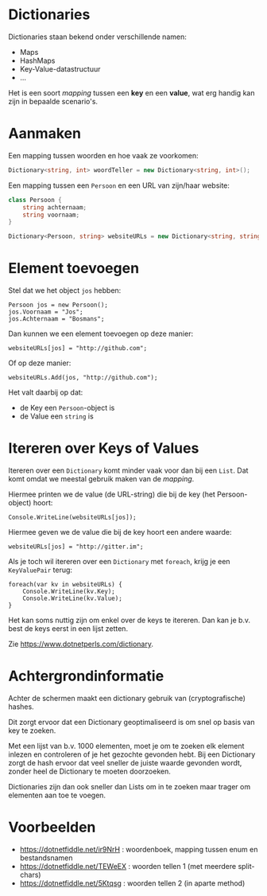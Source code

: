 # Dictionaries

Dictionaries staan bekend onder verschillende namen:

- Maps
- HashMaps
- Key-Value-datastructuur
- ...

Het is een soort *mapping* tussen een **key** en een **value**, wat erg handig
kan zijn in bepaalde scenario's.

# Aanmaken

Een mapping tussen woorden en hoe vaak ze voorkomen:

```C#
Dictionary<string, int> woordTeller = new Dictionary<string, int>();
```

Een mapping tussen een `Persoon` en een URL van zijn/haar website:

```C#
class Persoon {
    string achternaam;
    string voornaam;
}

Dictionary<Persoon, string> websiteURLs = new Dictionary<string, string>();
```

# Element toevoegen

Stel dat we het object `jos` hebben:

```
Persoon jos = new Persoon();
jos.Voornaam = "Jos";
jos.Achternaam = "Bosmans";
```

Dan kunnen we een element toevoegen op deze manier:

```
websiteURLs[jos] = "http://github.com";
```

Of op deze manier:

```
websiteURLs.Add(jos, "http://github.com");
```

Het valt daarbij op dat:

- de Key een `Persoon`-object is
- de Value een `string` is

# Itereren over Keys of Values

Itereren over een `Dictionary` komt minder vaak voor dan bij een `List`.
Dat komt omdat we meestal gebruik maken van de *mapping*.


Hiermee printen we de value (de URL-string) die bij de key (het Persoon-object) hoort:

```
Console.WriteLine(websiteURLs[jos]);
```

Hiermee geven we de value die bij de key hoort een andere waarde:

```
websiteURLs[jos] = "http://gitter.im";
```

Als je toch wil itereren over een `Dictionary` met `foreach`, krijg je een `KeyValuePair` terug:

```
foreach(var kv in websiteURLs) {
	Console.WriteLine(kv.Key);
	Console.WriteLine(kv.Value);
}
```

Het kan soms nuttig zijn om enkel over de keys te itereren.
Dan kan je b.v. best de keys eerst in een lijst zetten.

Zie https://www.dotnetperls.com/dictionary.

# Achtergrondinformatie

Achter de schermen maakt een dictionary gebruik van (cryptografische) hashes.

Dit zorgt ervoor dat een Dictionary geoptimaliseerd is om snel op basis van key te zoeken.

Met een lijst van b.v. 1000 elementen, moet je om te zoeken elk element inlezen en controleren
of je het gezochte gevonden hebt. Bij een Dictionary zorgt de hash ervoor dat veel sneller de
juiste waarde gevonden wordt, zonder heel de Dictionary te moeten doorzoeken.

Dictionaries zijn dan ook sneller dan Lists om in te zoeken maar trager om elementen aan toe te voegen.

# Voorbeelden

- https://dotnetfiddle.net/ir9NrH : woordenboek, mapping tussen enum en bestandsnamen
- https://dotnetfiddle.net/TEWeEX : woorden tellen 1 (met meerdere split-chars)
- https://dotnetfiddle.net/5Ktqsg : woorden tellen 2 (in aparte method)


